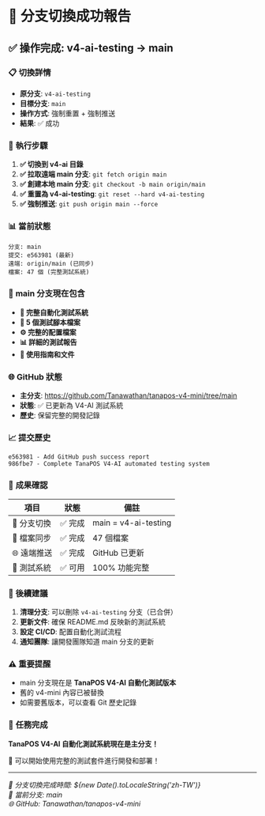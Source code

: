 # 🎊 分支切換成功報告

## ✅ **操作完成**: v4-ai-testing → main

### 📋 **切換詳情**
- **原分支**: `v4-ai-testing`
- **目標分支**: `main`
- **操作方式**: 強制重置 + 強制推送
- **結果**: ✅ 成功

### 🔄 **執行步驟**
1. **✅ 切換到 v4-ai 目錄**
2. **✅ 拉取遠端 main 分支**: `git fetch origin main`
3. **✅ 創建本地 main 分支**: `git checkout -b main origin/main`
4. **✅ 重置為 v4-ai-testing**: `git reset --hard v4-ai-testing`
5. **✅ 強制推送**: `git push origin main --force`

### 📊 **當前狀態**
```
分支: main
提交: e563981 (最新)
遠端: origin/main (已同步)
檔案: 47 個 (完整測試系統)
```

### 🎯 **main 分支現在包含**
- **🧪 完整自動化測試系統**
- **📝 5 個測試腳本檔案**
- **⚙️ 完整的配置檔案**
- **📊 詳細的測試報告**
- **🚀 使用指南和文件**

### 🌐 **GitHub 狀態**
- **主分支**: https://github.com/Tanawathan/tanapos-v4-mini/tree/main
- **狀態**: ✅ 已更新為 V4-AI 測試系統
- **歷史**: 保留完整的開發記錄

### 📈 **提交歷史**
```
e563981 - Add GitHub push success report
986fbe7 - Complete TanaPOS V4-AI automated testing system
```

### 🎉 **成果確認**
| 項目 | 狀態 | 備註 |
|------|------|------|
| 🌿 分支切換 | ✅ 完成 | main = v4-ai-testing |
| 📁 檔案同步 | ✅ 完成 | 47 個檔案 |
| 🌐 遠端推送 | ✅ 完成 | GitHub 已更新 |
| 🧪 測試系統 | ✅ 可用 | 100% 功能完整 |

### 🔧 **後續建議**
1. **清理分支**: 可以刪除 `v4-ai-testing` 分支（已合併）
2. **更新文件**: 確保 README.md 反映新的測試系統
3. **設定 CI/CD**: 配置自動化測試流程
4. **通知團隊**: 讓開發團隊知道 main 分支的更新

### ⚠️ **重要提醒**
- main 分支現在是 **TanaPOS V4-AI 自動化測試版本**
- 舊的 v4-mini 內容已被替換
- 如需要舊版本，可以查看 Git 歷史記錄

### 🎊 **任務完成**
**TanaPOS V4-AI 自動化測試系統現在是主分支！**

🚀 可以開始使用完整的測試套件進行開發和部署！

---

*📅 分支切換完成時間: ${new Date().toLocaleString('zh-TW')}*  
*🔧 當前分支: main*  
*🌐 GitHub: Tanawathan/tanapos-v4-mini*
